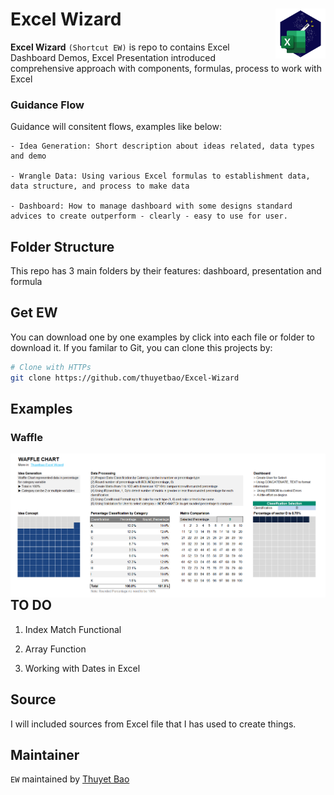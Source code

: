 
<!-- README.md is generated from README.Rmd. Please edit that file -->

# Excel Wizard <img src='man/figure/logo/EW-Logo-Github.png' align="right" height="80px"/>

**Excel Wizard** `(Shortcut EW)` is repo to contains Excel Dashboard
Demos, Excel Presentation introduced comprehensive approach with
components, formulas, process to work with Excel

### Guidance Flow

Guidance will consitent flows, examples like below:

    - Idea Generation: Short description about ideas related, data types and demo
    
    - Wrangle Data: Using various Excel formulas to establishment data, data structure, and process to make data
    
    - Dashboard: How to manage dashboard with some designs standard advices to create outperform - clearly - easy to use for user.

## Folder Structure

This repo has 3 main folders by their features: dashboard, presentation
and formula

## Get EW

You can download one by one examples by click into each file or folder
to download it. If you familar to Git, you can clone this projects by:

``` bash
# Clone with HTTPs
git clone https://github.com/thuyetbao/Excel-Wizard
```

## Examples

### Waffle

<img src='man/figure/tutorial/waffle/waffle_tutorial.PNG' align="right" height="auto"/>

## TO DO

1.  Index Match Functional

2.  Array Function

3.  Working with Dates in Excel

## Source

I will included sources from Excel file that I has used to create
things.

## Maintainer

`EW` maintained by [Thuyet Bao](https://github.com/thuyetbao)

